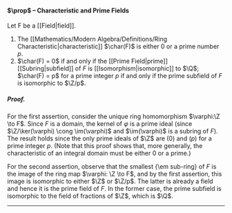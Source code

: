 #### $\prop$ – Characteristic and Prime Fields
Let F be a [[Field|field]]. 
1. The [[Mathematics/Modern Algebra/Definitions/Ring Characteristic|characteristic]] $\char(F)$ is either $0$ or a prime number $p$.
2. $\char(F) = 0$ if and only if the [[Prime Field|prime]] [[Subring|subfield]] of $F$ is [[Isomorphism|isomorphic]] to $\Q$; $\char(F) = p$ for a prime integer $p$ if and only if the prime subfield of $F$ is isomorphic to $\Z/p$.

##### *Proof.*
For the first assertion, consider the unique ring homomorphism $\varphi:\Z \to F$. Since $F$ is a domain, the kernel of $\varphi$ is a prime ideal (since $\Z/\ker(\varphi) \cong \im(\varphi)$ and $\im(\varphi)$ is a subring of $F$). The result holds since the only prime ideals of $\Z$ are $(0)$ and $(p)$ for a prime integer $p$. (Note that this proof shows that, more generally, the characteristic of an integral domain must be either $0$ or a prime.)

For the second assertion, observe that the smallest {\em sub-ring} of $F$ is the image of the ring map $\varphi: \Z \to F$, and by the first assertion, this image is isomorphic to either $\Z$ or $\Z/p$. The latter is already a field and hence it is the prime field of $F$.  In the former case, the prime subfield is isomorphic to the field of fractions of $\Z$, which is $\Q$.
***